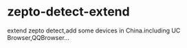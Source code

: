 zepto-detect-extend
===================
extend zepto detect,add some devices in China.including UC Browser,QQBrowser...
